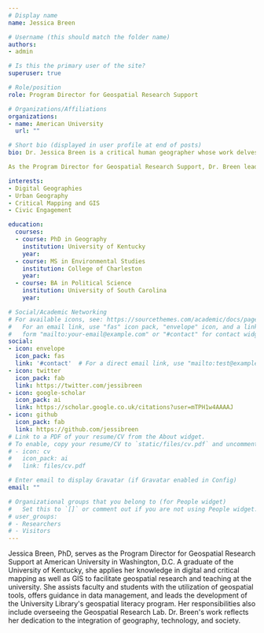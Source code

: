 ```yaml
---
# Display name
name: Jessica Breen

# Username (this should match the folder name)
authors:
- admin

# Is this the primary user of the site?
superuser: true

# Role/position
role: Program Director for Geospatial Research Support

# Organizations/Affiliations
organizations:
- name: American University
  url: ""

# Short bio (displayed in user profile at end of posts)
bio: Dr. Jessica Breen is a critical human geographer whose work delves into the interplay between digital and physical worlds as they shape urban spaces. Her research focuses on digital geographies and creative placemaking, utilizing mapping and visual data to understand how these interconnected realms enable us to craft the environments we desire for living and working.

As the Program Director for Geospatial Research Support, Dr. Breen leads initiatives to integrate geospatial tools and data into research and teaching across disciplines. She oversees efforts in enhancing GIS applications in classroom settings, supporting faculty and students in harnessing spatial analysis for diverse academic projects, and fostering practical GIS skills that bridge academic theory with real-world challenges.

interests:
- Digital Geographies
- Urban Geography
- Critical Mapping and GIS
- Civic Engagement

education:
  courses:
  - course: PhD in Geography
    institution: University of Kentucky
    year: 
  - course: MS in Environmental Studies
    institution: College of Charleston
    year: 
  - course: BA in Political Science
    institution: University of South Carolina
    year: 

# Social/Academic Networking
# For available icons, see: https://sourcethemes.com/academic/docs/page-builder/#icons
#   For an email link, use "fas" icon pack, "envelope" icon, and a link in the
#   form "mailto:your-email@example.com" or "#contact" for contact widget.
social:
- icon: envelope
  icon_pack: fas
  link: '#contact'  # For a direct email link, use "mailto:test@example.org".
- icon: twitter
  icon_pack: fab
  link: https://twitter.com/jessibreen
- icon: google-scholar
  icon_pack: ai
  link: https://scholar.google.co.uk/citations?user=mTPH1w4AAAAJ
- icon: github
  icon_pack: fab
  link: https://github.com/jessibreen
# Link to a PDF of your resume/CV from the About widget.
# To enable, copy your resume/CV to `static/files/cv.pdf` and uncomment the lines below.
# - icon: cv
#   icon_pack: ai
#   link: files/cv.pdf

# Enter email to display Gravatar (if Gravatar enabled in Config)
email: ""

# Organizational groups that you belong to (for People widget)
#   Set this to `[]` or comment out if you are not using People widget.
# user_groups:
# - Researchers
# - Visitors
---
```


Jessica Breen, PhD, serves as the Program Director for Geospatial Research Support at American University in Washington, D.C. A graduate of the University of Kentucky, she applies her knowledge in digital and critical mapping as well as GIS to facilitate geospatial research and teaching at the university. She assists faculty and students with the utilization of geospatial tools, offers guidance in data management, and leads the development of the University Library's geospatial literacy program. Her responsibilities also include overseeing the Geospatial Research Lab. Dr. Breen's work reflects her dedication to the integration of geography, technology, and society.